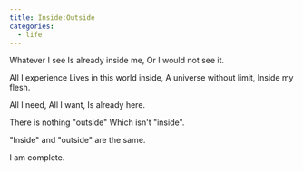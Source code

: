 ```yaml
---
title: Inside:Outside
categories:
  - life
---
```


Whatever I see
Is already inside me,
Or I would not see it.

All I experience
Lives in this world inside,
A universe without limit,
Inside my flesh.

All I need,
All I want,
Is already here.

There is nothing "outside"
Which isn't "inside".

"Inside" and "outside"
are the same.

I am complete.
